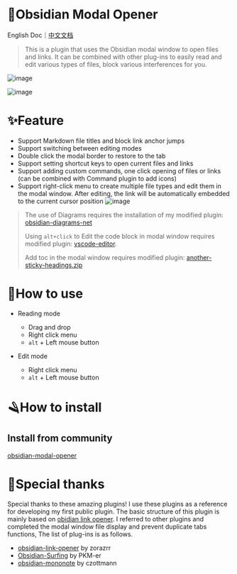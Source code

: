 # 🎉Obsidian Modal Opener

English Doc｜[中文文档](https://github.com/likemuuxi/obsidian-modal-plugin/blob/main/README-ZH.md)

> This is a plugin that uses the Obsidian modal window to open files and links.
> It can be combined with other plug-ins to easily read and edit various types of files, block various interferences for you.

![image](https://muuxi-oss.oss-cn-hangzhou.aliyuncs.com/img/1743083421538.png)

![image](https://muuxi-oss.oss-cn-hangzhou.aliyuncs.com/img/1743083433159.png)

# ✨Feature

- Support Markdown file titles and block link anchor jumps
- Support switching between editing modes
- Double click the modal border to restore to the tab
- Support setting shortcut keys to open current files and links
- Support adding custom commands, one click opening of files or links (can be combined with Command plugin to add icons)
- Support right-click menu to create multiple file types and edit them in the modal window. After editing, the link will be automatically embedded to the current cursor position
  ![image](https://muuxi-oss.oss-cn-hangzhou.aliyuncs.com/img/1743083438702.png)

> The use of Diagrams requires the installation of my modified plugin: [obsidian-diagrams-net](https://github.com/likemuuxi/obsidian-diagrams-net)
> 
> Using `alt+click` to Edit the code block in modal window requires modified plugin: [vscode-editor](https://github.com/likemuuxi/obsidian-vscode-editor).
>
> Add toc in the modal window requires modified plugin: [another-sticky-headings.zip](https://github.com/user-attachments/files/19037705/another-sticky-headings.zip)
> 

# 🎯How to use

- Reading mode

  - Drag and drop
  - Right click menu
  - `alt` + Left mouse button
- Edit mode

  - Right click menu
  - `alt` + Left mouse button

# 🪒How to install

## Install from community

[obsidian-modal-opener](https://obsidian.md/plugins?id=modal-opener)

# 🥰Special thanks

Special thanks to these amazing plugins! I use these plugins as a reference for developing my first public plugin. The basic structure of this plugin is mainly based on [obidian link opener](https://github.com/zorazrr/obsidian-link-opener). I referred to other plugins and completed the modal window file display and prevent duplicate tabs functions, The list of plug-ins is as follows.

- [obsidian-link-opener](https://github.com/zorazrr/obsidian-link-opener) by zorazrr
- [Obsidian-Surfing](https://github.com/PKM-er/Obsidian-Surfing) by PKM-er
- [obsidian-mononote](https://github.com/czottmann/obsidian-mononote/tree/main) by czottmann
